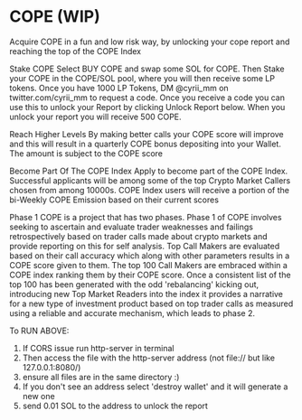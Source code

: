 # COPE (WIP)

Acquire COPE in a fun and low risk way, by unlocking your cope report and reaching the top of the COPE Index

Stake COPE
Select BUY COPE and swap some SOL for COPE. Then Stake your COPE in the COPE/SOL pool, where you will then receive some LP tokens. Once you have 1000 LP Tokens, DM @cyrii_mm on twitter.com/cyrii_mm to request a code. Once you receive a code you can use this to unlock your Report by clicking Unlock Report below. When you unlock your report you will receive 500 COPE.


Reach Higher Levels
By making better calls your COPE score will improve and this will result in a quarterly COPE bonus depositing into your Wallet. The amount is subject to the COPE score

Become Part Of The COPE Index
Apply to become part of the COPE Index. Successful applicants will be among some of the top Crypto Market Callers chosen from among 10000s. COPE Index users will receive a portion of the bi-Weekly COPE Emission based on their current scores

Phase 1
COPE is a project that has two phases. Phase 1 of COPE involves seeking to ascertain and evaluate trader weaknesses and failings retrospectively based on trader calls made about crypto markets and provide reporting on this for self analysis. Top Call Makers are evaluated based on their call accuracy which along with other parameters results in a COPE score given to them. The top 100 Call Makers are embraced within a COPE index ranking them by their COPE score. Once a consistent list of the top 100 has been generated with the odd 'rebalancing' kicking out, introducing new Top Market Readers into the index it provides a narrative for a new type of investment product based on top trader calls as measured using a reliable and accurate mechanism, which leads to phase 2.

To RUN ABOVE:

1) If CORS issue run http-server in terminal
2) Then access the file with the http-server address (not file:// but like 127.0.0.1:8080/)
3) ensure all files are in the same directory :) 
4) If you don't see an address select 'destroy wallet' and it will generate a new one
5) send 0.01 SOL to the address to unlock the report 




